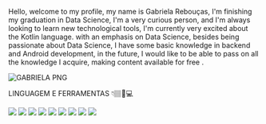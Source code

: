 Hello, welcome to my profile, my name is Gabriela Rebouças, I'm finishing my graduation in Data Science, I'm a very curious person, and I'm always looking to learn new technological tools, I'm currently very excited about the Kotlin language. with an emphasis on Data Science, besides being passionate about Data Science, I have some basic knowledge in backend and Android development, in the future, I would like to be able to pass on all the knowledge I acquire, making content available for free .



  
![GABRIELA PNG](https://user-images.githubusercontent.com/89526250/147603951-2f1a5719-0df9-4579-b945-419d44b0eedb.png)

  
  LINGUAGEM E FERRAMENTAS 👇🏽🔧💻
  
  
  
  
  <img src="https://img.shields.io/badge/Python-FFD43B?style=for-the-badge&logo=python&logoColor=darkgreen" />  <img src="https://img.shields.io/badge/SQLite-07405E?style=for-the-badge&logo=sqlite&logoColor=white" />   <img src="https://img.shields.io/badge/RStudio-75AADB?style=for-the-badge&logo=RStudio&logoColor=white" />   <img src="https://img.shields.io/badge/Kotlin-0095D5?style=for-the-badge&logo=kotlin&logoColor=white" />   <img src="https://img.shields.io/badge/MariaDB-003545?style=for-the-badge&logo=mariadb&logoColor=white" />    <img src="https://img.shields.io/badge/SQLite-07405E?style=for-the-badge&logo=sqlite&logoColor=white" />   <img src="https://img.shields.io/badge/Pandas-2C2D72?style=for-the-badge&logo=pandas&logoColor=white" />    <img src="https://img.shields.io/badge/Numpy-777BB4?style=for-the-badge&logo=numpy&logoColor=white" />    <img src="https://img.shields.io/badge/TensorFlow-FF6F00?style=for-the-badge&logo=TensorFlow&logoColor=white" />   
